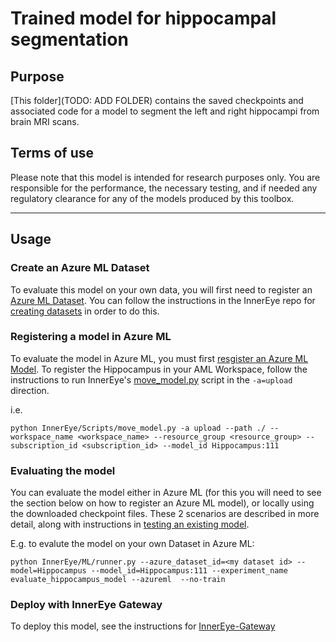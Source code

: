 # Trained model for hippocampal segmentation
## Purpose
[This folder](TODO: ADD FOLDER) contains the saved checkpoints and associated code for a model to segment the left and right hippocampi from brain MRI scans.

## Terms of use
Please note that this model is intended for research purposes only. You are responsible for the performance, the necessary testing, and if needed any regulatory clearance for any of the models produced by this toolbox.

---

## Usage
### Create an Azure ML Dataset
To evaluate this model on your own data, you will first need to register an [Azure ML Dataset](https://docs.microsoft.com/en-us/azure/machine-learning/v1/how-to-create-register-datasets). You can follow the instructions in the InnerEye repo for [creating datasets](https://github.com/microsoft/InnerEye-DeepLearning/blob/main/docs/creating_dataset.md) in order to do this.

### Registering a model in Azure ML
To evaluate the model in Azure ML, you must first [resgister an Azure ML Model](https://docs.microsoft.com/en-us/python/api/azureml-core/azureml.core.model.model?view=azure-ml-py#remarks). To register the Hippocampus in your AML Workspace, follow the instructions to run InnerEye's [move_model.py](https://github.com/microsoft/InnerEye-DeepLearning/blob/main/docs/move_model.md) script in the `-a=upload` direction.

i.e.
```shell
python InnerEye/Scripts/move_model.py -a upload --path ./ --workspace_name <workspace_name> --resource_group <resource_group> --subscription_id <subscription_id> --model_id Hippocampus:111
```
### Evaluating the model
You can evaluate the model either in Azure ML (for this you will need to see the section below on how to register an Azure ML model), or locally using the downloaded checkpoint files. These 2 scenarios are described in more detail, along with instructions in  [testing an existing model](https://github.com/microsoft/InnerEye-DeepLearning/blob/main/docs/building_models.md#testing-an-existing-model).

E.g. to evalute the model on your own Dataset in Azure ML:
```shell
python InnerEye/ML/runner.py --azure_dataset_id=<my dataset id> --model=Hippocampus --model_id=Hippocampus:111 --experiment_name evaluate_hippocampus_model --azureml  --no-train
```

### Deploy with InnerEye Gateway
To deploy this model, see the instructions for [InnerEye-Gateway](https://github.com/microsoft/InnerEye-Gateway)
